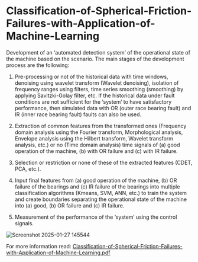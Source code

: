 # Classification-of-Spherical-Friction-Failures-with-Application-of-Machine-Learning  

Development of an ‘automated detection system’ of the operational state of the
machine based on the scenario. The main stages of the development process are the following:
1. Pre-processing or not of the historical data with time windows,
denoising using wavelet transform (Wavelet denoising),
isolation of frequency ranges using filters, time series smoothing
(smoothing) by applying Savitzki-Golay filter, etc. If the historical data under
fault conditions are not sufficient for the ‘system’ to have satisfactory performance, then
simulated data with OR (outer race bearing
fault) and IR (inner race bearing fault) faults can also be used.

2. Extraction of common features from the transformed ones (Frequency domain analysis using the Fourier transform, Morphological analysis, Envelope analysis using the Hilbert transform, Wavelet transform analysis, etc.) or no (Time domain analysis) time signals of (a) good
operation of the machine, (b) with OR failure and (c) with IR failure.  

3. Selection or restriction or none of these of the extracted features (CDET, PCA,
etc.).

4. Input final features from (a) good operation of the machine, (b) OR failure of the bearings and (c) IR failure of the bearings into multiple classification algorithms
(Kmeans, SVM, ANN, etc.) to train the system and create boundaries separating the operational state of the machine into (a) good, (b) OR failure and (c) IR failure.

5. Measurement of the performance of the ‘system’ using the control signals.


![Screenshot 2025-01-27 145544](https://github.com/user-attachments/assets/789fb1b0-2222-4cc7-9e88-df51c0fcb0da)

For more information read:
[Classification-of-Spherical-Friction-Failures-with-Application-of-Machine-Learning.pdf](https://github.com/user-attachments/files/18558234/Classification-of-Spherical-Friction-Failures-with-Application-of-Machine-Learning.pdf)
